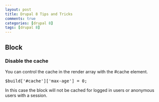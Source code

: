 ```yaml
---
layout: post
title: Drupal 8 Tips and Tricks
comments: true
categories: [drupal 8]
tags: [drupal 8]
---
```


## Block

### Disable the cache

You can control the cache in the render array with the #cache element.
<pre>
$build['#cache']['max-age'] = 0;
</pre>

In this case the block will not be cached for logged in users or anonymous users with a session.
